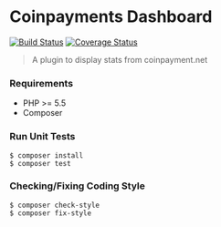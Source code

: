 # Coinpayments Dashboard

[![Build Status](https://travis-ci.org/soleo/coinpayments-dashboard-wordpress-plugin.svg?branch=master)](https://travis-ci.org/soleo/coinpayments-dashboard-wordpress-plugin)
[![Coverage Status](https://coveralls.io/repos/github/soleo/coinpayments-dashboard-wordpress-plugin/badge.svg?branch=master)](https://coveralls.io/github/soleo/coinpayments-dashboard-wordpress-plugin?branch=master)

> A plugin to display stats from coinpayment.net

### Requirements

* PHP >= 5.5
* Composer

### Run Unit Tests

```shell
$ composer install
$ composer test
```

### Checking/Fixing Coding Style

```shell
$ composer check-style
$ composer fix-style
```
